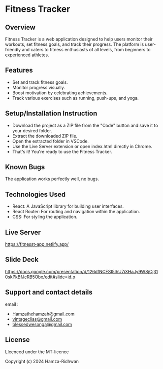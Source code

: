 # Fitness Tracker  

## Overview  

Fitness Tracker is a web application designed to help users monitor their workouts, set fitness goals, and track their progress. The platform is user-friendly and caters to fitness enthusiasts of all levels, from beginners to experienced athletes.  

## Features  

- Set and track fitness goals.  
- Monitor progress visually.  
- Boost motivation by celebrating achievements.  
- Track various exercises such as running, push-ups, and yoga.

## Setup/Installation Instruction
- Download the project as a ZIP file from the "Code" button and save it to your desired folder.
- Extract the downloaded ZIP file.
- Open the extracted folder in VSCode.
- Use the Live Server extension or open index.html directly in Chrome.
- That's it! You're ready to use the Fitness Tracker.

## Known Bugs
The application works perfectly well, no bugs.

## Technologies Used  

- React: A JavaScript library for building user interfaces.  
- React Router: For routing and navigation within the application.  
- CSS: For styling the application.

## Live Server
https://fitnesst-app.netlify.app/

## Slide Deck
https://docs.google.com/presentation/d/126dfNCESI5IhU7iXHaJy9WSjCj310skPkBfJcRB5Obo/edit#slide=id.p

## Support and contact details
email : 
- Hamzathehamzah@gmail.com
- vintageclias@gmail.com
- blessedwesonga@gmail.com


## License
LIcenced under the MT-licence

Copyright (c) 2024 Hamza-Ridhwan







